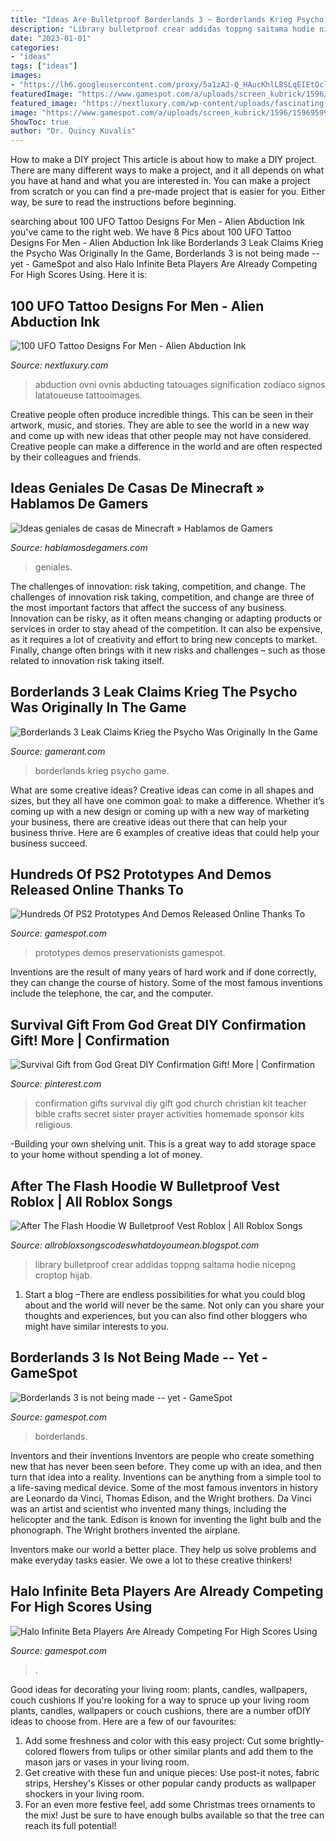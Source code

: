 ```yaml
---
title: "Ideas Are Bulletproof Borderlands 3 ~ Borderlands Krieg Psycho Game"
description: "Library bulletproof crear addidas toppng saitama hodie nicepng croptop hijab"
date: "2023-01-01"
categories:
- "ideas"
tags: ["ideas"]
images:
- "https://lh6.googleusercontent.com/proxy/5a1zA2-Q_HAucKhlLBSLqEIEtOclc0PpbFAFJdGIJaFY9NRM2CwPG9hE0uGvzWpcM5JbnyZY3WplUC34XuKNTunJo-VWUvC7Usf7WVj_z39tTMH57vf-efiQug=w1200-h630-p-k-no-nu"
featuredImage: "https://www.gamespot.com/a/uploads/screen_kubrick/1596/15969599/3810905-ps2.jpg"
featured_image: "https://nextluxury.com/wp-content/uploads/fascinating-ufo-abducting-human-tattoo-males-calves.jpg"
image: "https://www.gamespot.com/a/uploads/screen_kubrick/1596/15969599/3810905-ps2.jpg"
ShowToc: true
author: "Dr. Quincy Kuvalis"
---
```



How to make a DIY project
This article is about how to make a DIY project. There are many different ways to make a project, and it all depends on what you have at hand and what you are interested in. You can make a project from scratch or you can find a pre-made project that is easier for you. Either way, be sure to read the instructions before beginning.

	

		
searching about 100 UFO Tattoo Designs For Men - Alien Abduction Ink you've came to the right web. We have 8 Pics about 100 UFO Tattoo Designs For Men - Alien Abduction Ink like Borderlands 3 Leak Claims Krieg the Psycho Was Originally In the Game, Borderlands 3 is not being made -- yet - GameSpot and also Halo Infinite Beta Players Are Already Competing For High Scores Using. Here it is:
		
    
## 100 UFO Tattoo Designs For Men - Alien Abduction Ink

<img loading=lazy src="https://nextluxury.com/wp-content/uploads/fascinating-ufo-abducting-human-tattoo-males-calves.jpg" onerror="this.onerror=null;this.src='https://tse2.mm.bing.net/th?id=OIP.bgQriQo2b1i7klcTabEoBQHaJ4&amp;pid=15.1';" alt="100 UFO Tattoo Designs For Men - Alien Abduction Ink">

_Source: nextluxury.com_

>abduction ovni ovnis abducting tatouages signification zodíaco signos latatoueuse tattooimages. 

	

Creative people often produce incredible things. This can be seen in their artwork, music, and stories. They are able to see the world in a new way and come up with new ideas that other people may not have considered. Creative people can make a difference in the world and are often respected by their colleagues and friends.

    
## Ideas Geniales De Casas De Minecraft » Hablamos De Gamers

<img loading=lazy src="https://hablamosdegamers.com/wp-content/uploads/2020/06/Casas-de-Minecraft-HDGamers-portada.jpg" onerror="this.onerror=null;this.src='https://tse3.mm.bing.net/th?id=OIP.L2Pyp-ecArNNHREtNbK3hAHaEK&amp;pid=15.1';" alt="Ideas geniales de casas de Minecraft » Hablamos de Gamers">

_Source: hablamosdegamers.com_

>geniales. 

	

The challenges of innovation: risk taking, competition, and change.
The challenges of innovation risk taking, competition, and change are three of the most important factors that affect the success of any business. Innovation can be risky, as it often means changing or adapting products or services in order to stay ahead of the competition. It can also be expensive, as it requires a lot of creativity and effort to bring new concepts to market. Finally, change often brings with it new risks and challenges – such as those related to innovation risk taking itself.

    
## Borderlands 3 Leak Claims Krieg The Psycho Was Originally In The Game

<img loading=lazy src="https://static3.gamerantimages.com/wordpress/wp-content/uploads/2019/12/borderlands-3-leak-krieg-psycho.jpg" onerror="this.onerror=null;this.src='https://tse3.mm.bing.net/th?id=OIP.MqyaBDjRaXmEVizuCyeTugHaDt&amp;pid=15.1';" alt="Borderlands 3 Leak Claims Krieg the Psycho Was Originally In the Game">

_Source: gamerant.com_

>borderlands krieg psycho game. 

	

What are some creative ideas?
Creative ideas can come in all shapes and sizes, but they all have one common goal: to make a difference. Whether it’s coming up with a new design or coming up with a new way of marketing your business, there are creative ideas out there that can help your business thrive. Here are 6 examples of creative ideas that could help your business succeed.

    
## Hundreds Of PS2 Prototypes And Demos Released Online Thanks To

<img loading=lazy src="https://www.gamespot.com/a/uploads/screen_kubrick/1596/15969599/3810905-ps2.jpg" onerror="this.onerror=null;this.src='https://tse1.mm.bing.net/th?id=OIP.NL5vmWcB2Gx-mv6UCrf7zAHaEK&amp;pid=15.1';" alt="Hundreds Of PS2 Prototypes And Demos Released Online Thanks To">

_Source: gamespot.com_

>prototypes demos preservationists gamespot. 

	

Inventions are the result of many years of hard work and if done correctly, they can change the course of history. Some of the most famous inventions include the telephone, the car, and the computer.

    
## Survival Gift From God Great DIY Confirmation Gift! More | Confirmation

<img loading=lazy src="https://i.pinimg.com/originals/c5/e2/2d/c5e22d41936d1f6dc82ccb59023cec91.jpg" onerror="this.onerror=null;this.src='https://tse3.mm.bing.net/th?id=OIP.nktMrnaVfwnlim-p-HjppQHaJ4&amp;pid=15.1';" alt="Survival Gift from God Great DIY Confirmation Gift! More | Confirmation">

_Source: pinterest.com_

>confirmation gifts survival diy gift god church christian kit teacher bible crafts secret sister prayer activities homemade sponsor kits religious. 

	

-Building your own shelving unit. This is a great way to add storage space to your home without spending a lot of money.

    
## After The Flash Hoodie W Bulletproof Vest Roblox | All Roblox Songs

<img loading=lazy src="https://lh6.googleusercontent.com/proxy/5a1zA2-Q_HAucKhlLBSLqEIEtOclc0PpbFAFJdGIJaFY9NRM2CwPG9hE0uGvzWpcM5JbnyZY3WplUC34XuKNTunJo-VWUvC7Usf7WVj_z39tTMH57vf-efiQug=w1200-h630-p-k-no-nu" onerror="this.onerror=null;this.src='https://tse1.mm.bing.net/th?id=OIP.8AFUZPqdAD1FEct84bnwdgAAAA&amp;pid=15.1';" alt="After The Flash Hoodie W Bulletproof Vest Roblox | All Roblox Songs">

_Source: allrobloxsongscodeswhatdoyoumean.blogspot.com_

>library bulletproof crear addidas toppng saitama hodie nicepng croptop hijab. 

	

1. Start a blog –There are endless possibilities for what you could blog about and the world will never be the same. Not only can you share your thoughts and experiences, but you can also find other bloggers who might have similar interests to you. 

    
## Borderlands 3 Is Not Being Made -- Yet - GameSpot

<img loading=lazy src="https://www.gamespot.com/a/uploads/screen_kubrick/1493/14930800/2437656-4435554679-23994.jpg" onerror="this.onerror=null;this.src='https://tse3.mm.bing.net/th?id=OIP.1rzkrVxDPvrWMhD3jvwP5gHaEK&amp;pid=15.1';" alt="Borderlands 3 is not being made -- yet - GameSpot">

_Source: gamespot.com_

>borderlands. 

	

Inventors and their inventions
Inventors are people who create something new that has never been seen before. They come up with an idea, and then turn that idea into a reality. Inventions can be anything from a simple tool to a life-saving medical device.
Some of the most famous inventors in history are Leonardo da Vinci, Thomas Edison, and the Wright brothers. Da Vinci was an artist and scientist who invented many things, including the helicopter and the tank. Edison is known for inventing the light bulb and the phonograph. The Wright brothers invented the airplane.

Inventors make our world a better place. They help us solve problems and make everyday tasks easier. We owe a lot to these creative thinkers!

    
## Halo Infinite Beta Players Are Already Competing For High Scores Using

<img loading=lazy src="https://www.gamespot.com/a/uploads/screen_kubrick/1585/15855271/3861968-3861575-haloinfinitebetatest.jpg" onerror="this.onerror=null;this.src='https://tse2.mm.bing.net/th?id=OIP.FRO1IwJYKk6Gip44_cI3zgHaEK&amp;pid=15.1';" alt="Halo Infinite Beta Players Are Already Competing For High Scores Using">

_Source: gamespot.com_

>. 

	

Good ideas for decorating your living room: plants, candles, wallpapers, couch cushions
If you're looking for a way to spruce up your living room plants, candles, wallpapers or couch cushions, there are a number ofDIY ideas to choose from. Here are a few of our favourites: 
1. Add some freshness and color with this easy project: Cut some brightly-colored flowers from tulips or other similar plants and add them to the mason jars or vases in your living room. 
2. Get creative with these fun and unique pieces: Use post-it notes, fabric strips, Hershey's Kisses or other popular candy products as wallpaper shockers in your living room. 
3. For an even more festive feel, add some Christmas trees ornaments to the mix! Just be sure to have enough bulbs available so that the tree can reach its full potential!


